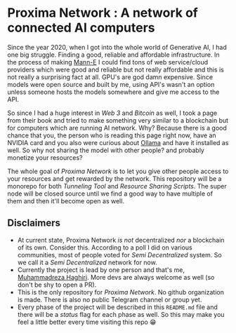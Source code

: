 # Proxima Network : A network of connected AI computers

Since the year 2020, when I got into the whole world of Generative AI, I had one big struggle. Finding a good, reliable and affordable infrastructure. In the process of making [Mann-E](https://mann-e.com) I could find tons of web service/cloud providers which were good and reliable but not really affordable and this is not really a surprising fact at all. GPU's are god damn expensive. Since models were open source and built by me, using API's wasn't an option unless someone hosts the models somewhere and give me access to the API.

So since I had a huge interest in _Web 3_ and _Bitcoin_ as well, I took a page from their book and tried to make something very similar to a blockchain but for computers which are running AI network. Why? Because there is a good chance that you, the person who is reading this page right now, have an NVIDIA card and you also were curious about [Ollama](https://ollama.com) and have it installed as well. So why not sharing the model with other people? and probably monetize your resources? 

The whole goal of _Proxima Network_ is to let you give other people access to your resources and get rewarded by the network. This repository will be a monorepo for both _Tunneling Tool_ and _Resource Sharing Scripts_. The super node will be closed source until we find a good way to have multiple of them and then it'll become open as well. 

## Disclaimers

- At current state, Proxima Network _is not_ decentralized _nor_ a blockchain of its own. Consider this. According to a poll I did on various communities, most of people voted for _Semi Decentralized_ system. So we call it a _Semi Decentralized_ network for now. 
- Currently the project is lead by one person and that's me, [Muhammadreza Haghiri](https://haghiri75.com/en). More devs are always welcome as well (so don't be shy to open a PR). 
- This is the only repository for _Proxima Network_. No github organization is made. There is also no public Telegram channel or group yet.
- Every phase of the project will be described in this `README.md` file and there will be a _status_ flag for each phase as well. So this may make you feel a little better every time visiting this repo 😁
